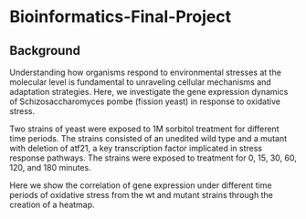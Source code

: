 # Bioinformatics-Final-Project
## Background

Understanding how organisms respond to environmental stresses at the molecular level is fundamental to unraveling cellular mechanisms and adaptation strategies. Here, we investigate the gene expression dynamics of Schizosaccharomyces pombe (fission yeast) in response to oxidative stress.

Two strains of yeast were exposed to 1M sorbitol treatment for different time periods. The strains consisted of an unedited wild type and a mutant with deletion of atf21, a key transcription factor implicated in stress response pathways. The strains were exposed to treatment for 0, 15, 30, 60, 120, and 180 minutes.

Here we show the correlation of gene expression under different time periods of oxidative stress from the wt and mutant strains through the creation of a heatmap. 



